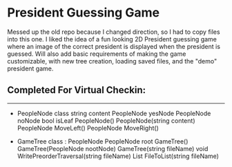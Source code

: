 # President Guessing Game

Messed up the old repo because I changed direction, so I had to copy files into this one. I liked the idea of a fun looking 2D President guessing game where an image of the correct president is displayed when the president is guessed. Will also add basic requirements of making the game customizable, with new tree creation, loading saved files, and the "demo" president game.

## Completed For Virtual Checkin:
---
- PeopleNode class
string content
PeopleNode yesNode
PeopleNode noNode
bool isLeaf
PeopleNode()
PeopleNode(string content)
PeopleNode MoveLeft()
PeopleNode MoveRight()

- GameTree class : PeopleNode
PeopleNode root
GameTree()
GameTree(PeopleNode nootNode)
GameTree(string fileName)
void WritePreorderTraversal(string fileName)
List<string> FileToList(string fileName)
